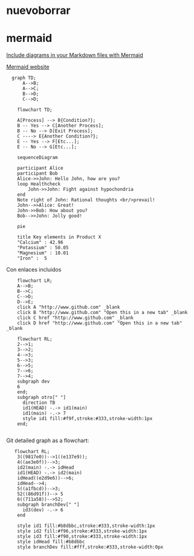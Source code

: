 # nuevoborrar

# mermaid
[Include diagrams in your Markdown files with Mermaid](https://github.blog/2022-02-14-include-diagrams-markdown-files-mermaid/)   

[Mermaid website](https://mermaid-js.github.io/mermaid/) 

```mermaid
  graph TD;
      A-->B;
      A-->C;
      B-->D;
      C-->D;
```

```mermaid
    flowchart TD;

    A[Process] --> B{Condition?};
    B -- Yes --> C[Another Process];
    B -- No --> D[Exit Process];
    C ----> E{Another Condition?};
    E -- Yes --> F[Etc...];
    E -- No --> G[Etc...];

```

```mermaid
    sequenceDiagram

    participant Alice
    participant Bob
    Alice->>John: Hello John, how are you?
    loop Healthcheck
        John->>John: Fight against hypochondria
    end
    Note right of John: Rational thoughts <br/>prevail!
    John-->>Alice: Great!
    John->>Bob: How about you?
    Bob-->>John: Jolly good!
```    

```mermaid
    pie

    title Key elements in Product X
    "Calcium" : 42.96
    "Potassium" : 50.05
    "Magnesium" : 10.01
    "Iron" :  5
```

Con enlaces incluidos

```mermaid
    flowchart LR;
    A-->B;
    B-->C;
    C-->D;
    D-->E;
    click A "http://www.github.com" _blank
    click B "http://www.github.com" "Open this in a new tab" _blank
    click C href "http://www.github.com" _blank
    click D href "http://www.github.com" "Open this in a new tab" _blank
```

```mermaid
    flowchart RL;
    2-->1;
    3-->2;
    4-->3;
    5-->3;
    6-->5;
    7-->6;
    7-->4;
    subgraph dev
    6
    end;
    subgraph otro[" "]
      direction TB
      id1(HEAD) -.-> id1(main)
      id1(main) -.-> 7
      style id1 fill:#f9f,stroke:#333,stroke-width:1px
    end;
    
```

Git detailed graph as a flowchart:

```mermaid
   flowchart RL;
    3((9817e0))-->1((e137e9));
    4((ae3e0f))-->3;
    id2(main) -.-> idHead
    id1(HEAD) -.-> id2(main)
    idHead((e2d9e6))-->6;
    idHead-->4;
    5((a1fbcd))-->3;
    52((86d91f))--> 5
    6((711a58))-->52;
    subgraph branchDev[" "]
      id3(dev) -.-> 6
    end
    
    style id1 fill:#b8dbbc,stroke:#333,stroke-width:1px
    style id2 fill:#f96,stroke:#333,stroke-width:1px
    style id3 fill:#f90,stroke:#333,stroke-width:1px
    style idHead fill:#b8dbbc
    style branchDev fill:#fff,stroke:#333,stroke-width:0px
    
```
    
